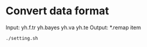 # Convert data format
Input: yh.f.tr yh.bayes yh.va yh.te
Output: *.remap item
```shell
./setting.sh
```
